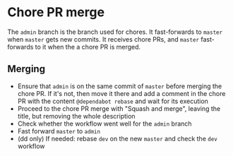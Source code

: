 # Chore PR merge

The `admin` branch is the branch used for chores. It fast-forwards to `master` when `master` gets new commits. It receives chore PRs, and `master` fast-forwards to it when the a chore PR is merged.
 
## Merging

- Ensure that `admin` is on the same commit of `master` before merging the chore PR. If it's not, then move it there and add a comment in the chore PR with the content `@dependabot rebase` and wait for its execution
- Proceed to the chore PR merge with "Squash and merge", leaving the title, but removing the whole description
- Check whether the workflow went well for the `admin` branch
- Fast forward `master` to `admin`
- (dd only) If needed: rebase `dev` on the new `master` and check the `dev` workflow
